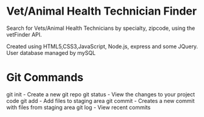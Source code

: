 # Vet/Animal Health Technician Finder


Search for Vets/Animal Health Technicians by specialty, zipcode, using the vetFinder API.

Created using HTML5,CSS3,JavaScript, Node.js, express and some JQuery. User database managed by mySQL

# Git Commands

git init - Create a new git repo
git status - View the changes to your project code
git add - Add files to staging area
git commit - Creates a new commit with files from staging area
git log - View recent commits